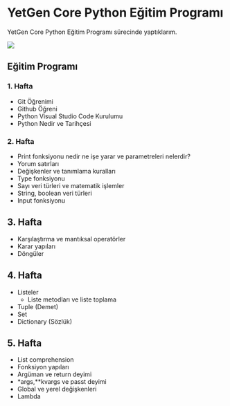 # YetGen Core Python Eğitim Programı

YetGen Core Python Eğitim Programı sürecinde yaptıklarım.

<img src="https://yetkingencler.com/wp-content/uploads/2021/07/yetgen-beyaz-e1626884322969-300x111.png">

## Eğitim Programı

### 1. Hafta

* Git Öğrenimi
* Github Öğreni
* Python Visual Studio Code Kurulumu
* Python Nedir ve Tarihçesi

### 2. Hafta
* Print fonksiyonu nedir ne işe yarar ve parametreleri nelerdir?
* Yorum satırları
* Değişkenler ve tanımlama kuralları
* Type fonksiyonu
* Sayı veri türleri ve matematik işlemler
* String, boolean veri türleri
* Input fonksiyonu

## 3. Hafta
* Karşılaştırma ve mantıksal operatörler
* Karar yapıları
* Döngüler

## 4. Hafta
* Listeler
    * Liste metodları ve liste toplama
* Tuple (Demet)
* Set
* Dictionary (Sözlük)

## 5. Hafta
* List comprehension
* Fonksiyon yapıları
* Argüman ve return deyimi
* *args,**kvargs ve passt deyimi
* Global ve yerel değişkenleri
* Lambda
